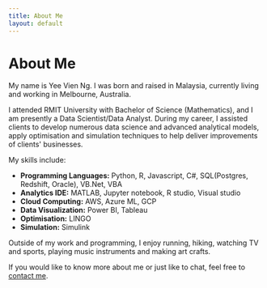 ```yaml
---
title: About Me
layout: default
---
```


# About Me
My name is Yee Vien Ng. I was born and raised in Malaysia, currently living and working in Melbourne, Australia.

I attended RMIT University with Bachelor of Science (Mathematics), and I am presently a Data Scientist/Data Analyst. During my career, I assisted clients to develop numerous data science and advanced analytical models, apply optimisation and simulation techniques to help deliver improvements of clients' businesses. 

My skills include:
- **Programming Languages:** Python, R, Javascript, C#, SQL(Postgres, Redshift, Oracle), VB.Net, VBA
- **Analytics IDE:** MATLAB, Jupyter notebook, R studio, Visual studio
- **Cloud Computing:** AWS, Azure ML, GCP
- **Data Visualization:** Power BI, Tableau
- **Optimisation:** LINGO
- **Simulation:** Simulink

Outside of my work and programming, I enjoy running, hiking, watching TV and sports, playing music instruments and making art crafts.

If you would like to know more about me or just like to chat, feel free to [contact me](./contact.html). 





